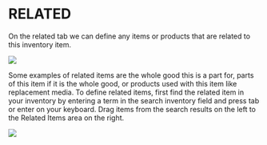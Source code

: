 # RELATED

On the related tab we can define any items or products that are related to this inventory item.

![](https://cdn.realsgii2.dev/wise-software-docs/image_34.fbc5ec9b.png)

Some examples of related items are the whole good this is a part for, parts of this item if it is the whole good, or products used with this item like replacement media. To define related items, first find the related item in your inventory by entering a term in the search inventory field and press tab or enter on your keyboard. Drag items from the search results on the left to the Related Items area on the right.

![](https://cdn.realsgii2.dev/wise-software-docs/image_35.9010da79.png)
